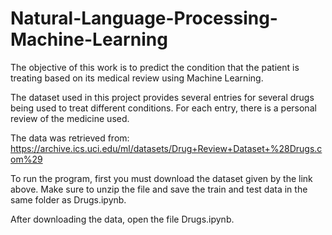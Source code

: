 # Natural-Language-Processing-Machine-Learning
The objective of this work is to predict the condition that the patient is treating based on its medical review using Machine Learning.

The dataset used in this project provides several entries for several drugs being used to treat different conditions. 
For each entry, there is a personal review of the medicine used.

The data was retrieved from:
https://archive.ics.uci.edu/ml/datasets/Drug+Review+Dataset+%28Drugs.com%29

To run the program, first you must download the dataset given by the link above. 
Make sure to unzip the file and save the train and test data in the same folder as Drugs.ipynb.

After downloading the data, open the file Drugs.ipynb.


